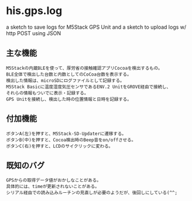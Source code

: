 # his.gps.log
a sketch to save logs for M5Stack GPS Unit
and a sketch to upload logs w/ http POST using JSON

## 主な機能
    M5Stackの内蔵BLEを使って、厚労省の接触確認アプリCocoaを検出するもの。
    BLE全体で検出した台数と内数としてのCoCoa台数を表示する。
    検出した情報は、microSDにログファイルとして記録する。
    M5Stack Basicに温度湿度気圧センサであるENV.2 UnitをGROVE経由で接続し、
    それらの情報もついでに表示・記録する。
    GPS Unitを接続し、検出した時の位置情報と日時を記録する。

## 付加機能
    ボタンA(左)を押すと、M5Stack-SD-Updaterに遷移する。
    ボタンB(中)を押すと、Cocoa検出時のBeep音をon/offさせる。
    ボタンC(右)を押すと、LCDのサイクリックに変わる。

## 既知のバグ
    GPSからの取得データ値がおかしなことがある。
    具体的には、timeが更新されないことがある。
    シリアル経由での読み込みルーチンの見直しが必要のようだが、後回しにしている(^^;
    
